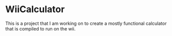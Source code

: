 # WiiCalculator

This is a project that I am working on to create a mostly functional calculator that is compiled to run on the wii.

